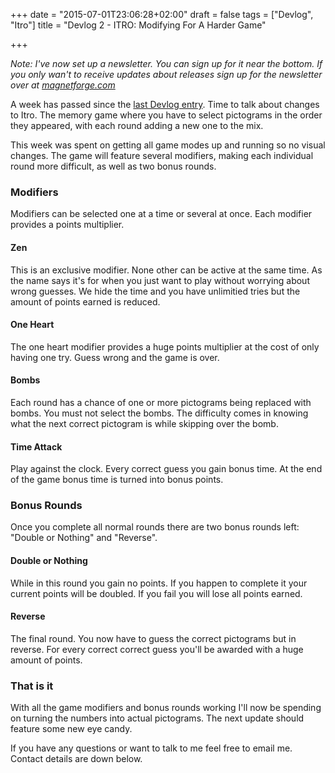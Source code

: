 +++
date = "2015-07-01T23:06:28+02:00"
draft = false
tags = ["Devlog", "Itro"]
title = "Devlog 2 - ITRO: Modifying For A Harder Game"

+++

*Note: I've now set up a newsletter. You can sign up for it near the bottom. If you only wan't to receive updates about releases sign up for the newsletter over at [magnetforge.com](http://www.magnetforge.com)*

A week has passed since the [last Devlog entry](http://www.markusbodner.com/2015/06/24/devlog-1---itro-in-the-right-order/). Time to talk about changes to Itro. The memory game where you have to select pictograms in the order they appeared, with each round adding a new one to the mix.

This week was spent on getting all game modes up and running so no visual changes.
The game will feature several modifiers, making each individual round more difficult, as well as two bonus rounds.

### Modifiers
Modifiers can be selected one at a time or several at once. Each modifier provides a points multiplier.

####	 Zen
This is an exclusive modifier. None other can be active at the same time. As the name says it's for when you just want to play without worrying about wrong guesses. We hide the time and you have unlimitied tries but the amount of points earned is reduced.

#### One Heart
The one heart modifier provides a huge points multiplier at the cost of only having one try. Guess wrong and the game is over.

#### Bombs
Each round has a chance of one or more pictograms being replaced with bombs. You must not select the bombs. The difficulty comes in knowing what the next correct pictogram is while skipping over the bomb.

#### Time Attack
Play against the clock. Every correct guess you gain bonus time. At the end of the game bonus time is turned into bonus points.


### Bonus Rounds
Once you complete all normal rounds there are two bonus rounds left: "Double or Nothing" and "Reverse".

#### Double or Nothing
While in this round you gain no points. If you happen to complete it your current points will be doubled. If you fail you will lose all points earned. 

#### Reverse
The final round. You now have to guess the correct pictograms but in reverse. For every correct correct guess you'll be awarded with a huge amount of points.


### That is it
With all the game modifiers and bonus rounds working I'll now be spending on turning the numbers into actual pictograms. The next update should feature some new eye candy.


If you have any questions or want to talk to me feel free to email me. Contact details are down below.